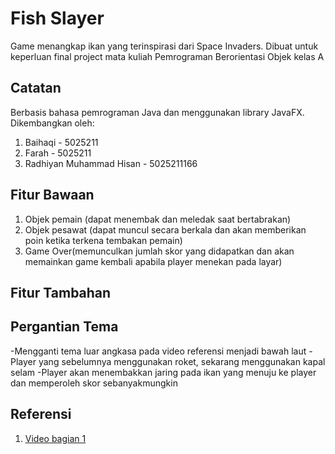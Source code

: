 # Fish Slayer
Game menangkap ikan yang terinspirasi dari Space Invaders. Dibuat untuk keperluan final project mata kuliah Pemrograman Berorientasi Objek kelas A

## Catatan
Berbasis bahasa pemrograman Java dan menggunakan library JavaFX. Dikembangkan oleh:
1. Baihaqi - 5025211
2. Farah - 5025211
3. Radhiyan Muhammad Hisan - 5025211166

## Fitur Bawaan
1. Objek pemain (dapat menembak dan meledak saat bertabrakan)
2. Objek pesawat (dapat muncul secara berkala dan akan memberikan poin ketika terkena tembakan pemain)
3. Game Over(memunculkan jumlah skor yang didapatkan dan akan memainkan game kembali apabila player menekan pada layar) 

## Fitur Tambahan

## Pergantian Tema
-Mengganti tema luar angkasa pada video referensi menjadi bawah laut
-Player yang sebelumnya menggunakan roket, sekarang menggunakan kapal selam
-Player akan menembakkan jaring pada ikan yang menuju ke player dan memperoleh skor sebanyakmungkin

## Referensi
1. [Video bagian 1](https://www.youtube.com/watch?v=0szmaHH1hno)
